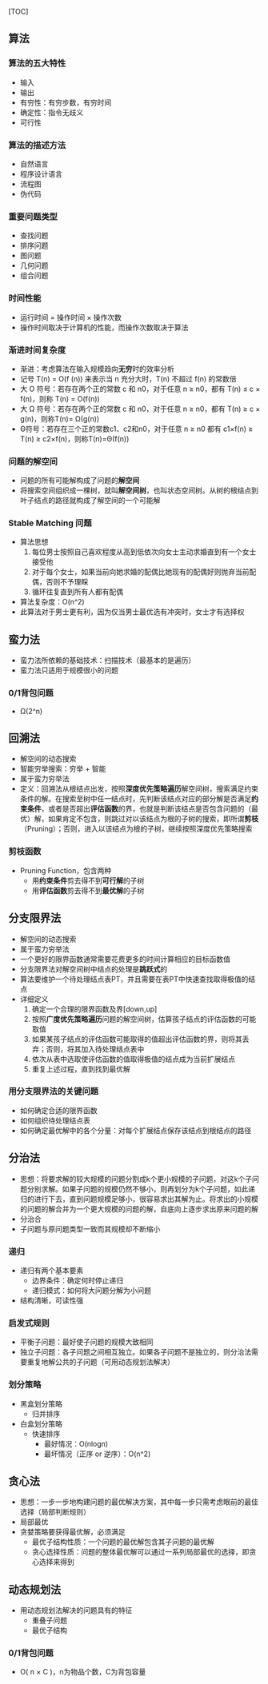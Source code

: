 [TOC]

## 算法

### 算法的五大特性

- 输入
- 输出
- 有穷性：有穷步数，有穷时间
- 确定性：指令无歧义
- 可行性

### 算法的描述方法

- 自然语言
- 程序设计语言
- 流程图
- 伪代码

### 重要问题类型

- 查找问题
- 排序问题
- 图问题
- 几何问题
- 组合问题

### 时间性能

- 运行时间 = 操作时间 × 操作次数
- 操作时间取决于计算机的性能，而操作次数取决于算法

### 渐进时间复杂度

- 渐进：考虑算法在输入规模趋向**无穷**时的效率分析
- 记号 T(n) = O(f (n)) 来表示当 n 充分大时，T(n) 不超过 f(n) 的常数倍
- 大 O 符号：若存在两个正的常数 c 和 n0，对于任意 n ≥ n0，都有 T(n) ≤ c × f(n)，则称 T(n) = O(f(n))
- 大 Ω 符号：若存在两个正的常数 c 和 n0，对于任意 n ≥ n0，都有 T(n) ≥ c × g(n)，则称T(n)= Ω(g(n))
- Θ符号：若存在三个正的常数c1、c2和n0，对于任意 n ≥ n0 都有 c1×f(n) ≥ T(n) ≥ c2×f(n)，则称T(n)=Θ(f(n))

### 问题的解空间

- 问题的所有可能解构成了问题的**解空间**
- 将搜索空间组织成一棵树，就叫**解空间树**，也叫状态空间树。从树的根结点到叶子结点的路径就构成了解空间的一个可能解

### Stable Matching 问题

- 算法思想
  1. 每位男士按照自己喜欢程度从高到低依次向女士主动求婚直到有一个女士接受他
  2. 对于每个女士，如果当前向她求婚的配偶比她现有的配偶好则抛弃当前配偶，否则不予理睬
  3. 循环往复直到所有人都有配偶
- 算法复杂度：O(n^2)
- 此算法对于男士更有利，因为仅当男士最优选有冲突时，女士才有选择权

## 蛮力法

- 蛮力法所依赖的基础技术：扫描技术（最基本的是遍历）
- 蛮力法只适用于规模很小的问题

### 0/1背包问题

- Ω(2^n)

## 回溯法

- 解空间的动态搜索
- 智能穷举搜索：穷举 + 智能
- 属于蛮力穷举法
- 定义：回溯法从根结点出发，按照**深度优先策略遍历**解空间树，搜索满足约束条件的解。在搜索至树中任一结点时，先判断该结点对应的部分解是否满足**约束条件**，或者是否超出**评估函数**的界，也就是判断该结点是否包含问题的（最优）解，如果肯定不包含，则跳过对以该结点为根的子树的搜索，即所谓**剪枝**（Pruning）；否则，进入以该结点为根的子树，继续按照深度优先策略搜索

### 剪枝函数

- Pruning Function，包含两种
  - 用**约束条件**剪去得不到**可行解**的子树
  - 用**评估函数**剪去得不到**最优解**的子树

## 分支限界法

- 解空间的动态搜索
- 属于蛮力穷举法
- 一个更好的限界函数通常需要花费更多的时间计算相应的目标函数值
- 分支限界法对解空间树中结点的处理是**跳跃式**的
- 算法要维护一个待处理结点表PT，并且需要在表PT中快速查找取得极值的结点
- 详细定义
  1. 确定一个合理的限界函数及界[down,up]
  2. 按照**广度优先策略遍历**问题的解空间树，估算孩子结点的评估函数的可能取值
  3. 如果某孩子结点的评估函数可能取得的值超出评估函数的界，则将其丢弃；否则，将其加入待处理结点表中
  4. 依次从表中选取使评估函数的值取得极值的结点成为当前扩展结点
  5. 重复上述过程，直到找到最优解

### 用分支限界法的关键问题

- 如何确定合适的限界函数
- 如何组织待处理结点表
- 如何确定最优解中的各个分量：对每个扩展结点保存该结点到根结点的路径

## 分治法

- 思想：将要求解的较大规模的问题分割成k个更小规模的子问题，对这k个子问题分别求解。如果子问题的规模仍然不够小，则再划分为k个子问题，如此递归的进行下去，直到问题规模足够小，很容易求出其解为止。将求出的小规模的问题的解合并为一个更大规模的问题的解，自底向上逐步求出原来问题的解
- 分治合
- 子问题与原问题类型一致而其规模却不断缩小

### 递归

- 递归有两个基本要素
  - 边界条件：确定何时停止递归
  - 递归模式：如何将大问题分解为小问题
- 结构清晰，可读性强

### 启发式规则

- 平衡子问题：最好使子问题的规模大致相同
- 独立子问题：各子问题之间相互独立。如果各子问题不是独立的，则分治法需要重复地解公共的子问题（可用动态规划法解决）

### 划分策略

- 黑盒划分策略
  - 归并排序
- 白盒划分策略
  - 快速排序
    - 最好情况：O(nlogn)
    - 最坏情况（正序 or 逆序）：O(n^2)

## 贪心法

- 思想：一步一步地构建问题的最优解决方案，其中每一步只需考虑眼前的最佳选择（局部判断规则）
- 局部最优
- 贪婪策略要获得最优解，必须满足
  - 最优子结构性质：一个问题的最优解包含其子问题的最优解
  - 贪心选择性质：问题的整体最优解可以通过一系列局部最优的选择，即贪心选择来得到

## 动态规划法

- 用动态规划法解决的问题具有的特征
  - 重叠子问题
  - 最优子结构

### 0/1背包问题

- O( n × C )，n为物品个数，C为背包容量